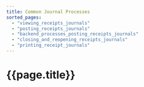 ```yaml
---
title: Common Journal Processes
sorted_pages:
  - "viewing_receipts_journals"
  - "posting_receipts_journals"
  - "backend_processes_posting_receipts_journals"
  - "closing_and_reopening_receipts_journals"
  - "printing_receipt_journals"
---
```

# {{page.title}}
